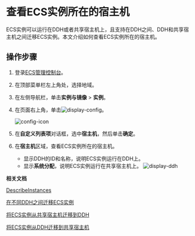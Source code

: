 # 查看ECS实例所在的宿主机

ECS实例可以运行在DDH或者共享宿主机上，且支持在DDH之间、DDH和共享宿主机之间迁移ECS实例。本文介绍如何查看ECS实例所在的宿主机。

## 操作步骤

1.  登录[ECS管理控制台](https://ecs.console.aliyun.com)。

2.  在顶部菜单栏左上角处，选择地域。

3.  在左侧导航栏，单击**实例与镜像** \> **实例**。

4.  在页面右上角，单击![display-config](https://static-aliyun-doc.oss-accelerate.aliyuncs.com/assets/img/zh-CN/6634341061/p171315.png)。

    ![config-icon](https://static-aliyun-doc.oss-accelerate.aliyuncs.com/assets/img/zh-CN/4089018061/p201601.png)

5.  在**自定义列表项**对话框，选中**宿主机**，然后单击**确定**。

6.  在**宿主机**区域，查看ECS实例所在的宿主机。

    -   显示DDH的ID和名称，说明ECS实例运行在DDH上。
    -   显示**系统分配**，说明ECS实例运行在共享宿主机上。
    ![display-ddh](https://static-aliyun-doc.oss-accelerate.aliyuncs.com/assets/img/zh-CN/4089018061/p201603.png)


**相关文档**  


[DescribeInstances](/cn.zh-CN/API参考/实例/DescribeInstances.md)

[在不同DDH之间迁移ECS实例]()

[将ECS实例从共享宿主机迁移到DDH]()

[将ECS实例从DDH迁移到共享宿主机]()

